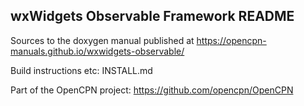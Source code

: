 ## wxWidgets Observable Framework README

Sources to the doxygen manual published at
https://opencpn-manuals.github.io/wxwidgets-observable/

Build instructions etc: INSTALL.md

Part of the OpenCPN project:  https://github.com/opencpn/OpenCPN
